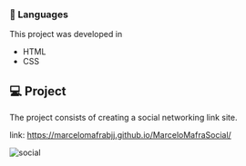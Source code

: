 ### 🚀 Languages
This project was developed in

  - HTML
  - CSS

## 💻 Project
The project consists of creating a social networking link site.

link: https://marcelomafrabjj.github.io/MarceloMafraSocial/

![social](https://user-images.githubusercontent.com/84472778/180664647-b9f74b93-3ad2-4778-99a8-d24bdcec93d5.png)


